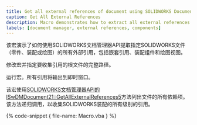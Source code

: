 ```yaml
---
title: Get all external references of document using SOLIDWORKS Document Manager API
caption: Get All External References
description: Macro demonstrates how to extract all external references (including nested references) for specified SOLIDWORKS file using Document Manager API
labels: [document manager, external references, components]
---
```

该宏演示了如何使用SOLIDWORKS文档管理器API提取指定SOLIDWORKS文件（零件、装配或绘图）的所有外部引用，包括嵌套引用、装配组件和绘图视图。

修改宏并指定要收集引用的根文件的完整路径。

运行宏。所有引用将输出到即时窗口。

该宏使用[SOLIDWORKS文档管理器API的ISwDMDocument21::GetAllExternalReferences5](https://help.solidworks.com/2018/english/api/swdocmgrapi/SolidWorks.Interop.swdocumentmgr~SolidWorks.Interop.swdocumentmgr.ISwDMDocument21~GetAllExternalReferences5.html)方法列出文件的所有依赖项。该方法递归调用，以收集SOLIDWORKS装配的所有级别的引用。

{% code-snippet { file-name: Macro.vba } %}